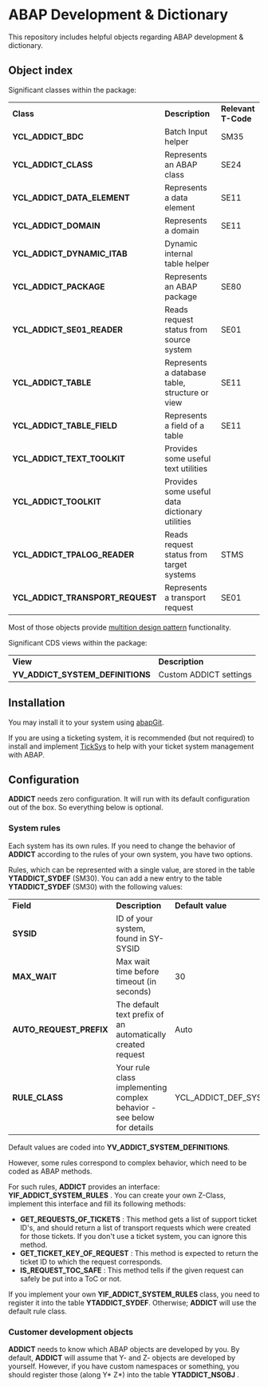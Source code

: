 # ABAP Development & Dictionary

This repository includes helpful objects regarding ABAP development & dictionary.

## Object index

Significant classes within the package:

<table>
  <tr>
    <td><b>Class</b></td>
    <td><b>Description</b></td>
    <td><b>Relevant T-Code</b></td>
  </tr>
  <tr>
    <td><b>YCL_ADDICT_BDC</b></td>
    <td>Batch Input helper</td>
    <td>SM35</td>
  </tr>
  <tr>
    <td><b>YCL_ADDICT_CLASS</b></td>
    <td>Represents an ABAP class</td>
    <td>SE24</td>
  </tr>
  <tr>
    <td><b>YCL_ADDICT_DATA_ELEMENT</b></td>
    <td>Represents a data element</td>
    <td>SE11</td>
  </tr>
  <tr>
    <td><b>YCL_ADDICT_DOMAIN</b></td>
    <td>Represents a domain</td>
    <td>SE11</td>
  </tr>
  <tr>
    <td><b>YCL_ADDICT_DYNAMIC_ITAB</b></td>
    <td>Dynamic internal table helper</td>
    <td></td>
  </tr>
  <tr>
    <td><b>YCL_ADDICT_PACKAGE</b></td>
    <td>Represents an ABAP package</td>
    <td>SE80</td>
  </tr>
  <tr>
    <td><b>YCL_ADDICT_SE01_READER</b></td>
    <td>Reads request status from source system</td>
    <td>SE01</td>
  </tr>
  <tr>
    <td><b>YCL_ADDICT_TABLE</b></td>
    <td>Represents a database table, structure or view</td>
    <td>SE11</td>
  </tr>
  <tr>
    <td><b>YCL_ADDICT_TABLE_FIELD</b></td>
    <td>Represents a field of a table</td>
    <td>SE11</td>
  </tr>
  <tr>
    <td><b>YCL_ADDICT_TEXT_TOOLKIT</b></td>
    <td>Provides some useful text utilities</td>
    <td></td>
  </tr>
  <tr>
    <td><b>YCL_ADDICT_TOOLKIT</b></td>
    <td>Provides some useful data dictionary utilities</td>
    <td></td>
  </tr>
  <tr>
    <td><b>YCL_ADDICT_TPALOG_READER</b></td>
    <td>Reads request status from target systems</td>
    <td>STMS</td>
  </tr>
  <tr>
    <td><b>YCL_ADDICT_TRANSPORT_REQUEST</b></td>
    <td>Represents a transport request</td>
    <td>SE01</td>
  </tr>
</table>

Most of those objects provide [multition design pattern](https://www.sap-press.com/design-patterns-in-abap-objects_4277/) functionality.

Significant CDS views within the package:

<table>
  <tr>
    <td><b>View</b></td>
    <td><b>Description</b></td>
  </tr>
  <tr>
    <td><b>YV_ADDICT_SYSTEM_DEFINITIONS</b></td>
    <td>Custom ADDICT settings</td>
  </tr>
</table>

## Installation

You may install it to your system using [abapGit](https://github.com/abapGit/abapGit).

If you are using a ticketing system, it is recommended (but not required) to install and implement [TickSys](https://github.com/keremkoseoglu/ticksys) to help with your ticket system management with ABAP.

## Configuration

**ADDICT** needs zero configuration. It will run with its default configuration out of the box. So everything below is optional.

### System rules

Each system has its own rules. If you need to change the behavior of **ADDICT** according to the rules of your own system, you have two options.

Rules, which can be represented with a single value, are stored in the table **YTADDICT_SYDEF** (SM30). You can add a new entry to the table **YTADDICT_SYDEF** (SM30) with the following values:

<table>
  <tr>
    <td><b>Field</b></td>
    <td><b>Description</b></td>
    <td><b>Default value</b></td>
  </tr>
  <tr>
    <td><b>SYSID</b></td>
    <td>ID of your system, found in SY-SYSID</td>
    <td></td>
  </tr>
  <tr>
    <td><b>MAX_WAIT</b></td>
    <td>Max wait time before timeout (in seconds)</td>
    <td>30</td>
  </tr>
  <tr>
    <td><b>AUTO_REQUEST_PREFIX</b></td>
    <td>The default text prefix of an automatically created request</td>
    <td>Auto</td>
  </tr>
  <tr>
    <td><b>RULE_CLASS</b></td>
    <td>Your rule class implementing complex behavior - see below for details</td>
    <td>YCL_ADDICT_DEF_SYSTEM_RULES</td>
  </tr>
</table>

Default values are coded into **YV_ADDICT_SYSTEM_DEFINITIONS**.

However, some rules correspond to complex behavior, which need to be coded as ABAP methods.

For such rules, **ADDICT** provides an interface: **YIF_ADDICT_SYSTEM_RULES** . You can create your own Z-Class, implement this interface and fill its following methods:

- **GET_REQUESTS_OF_TICKETS** : This method gets a list of support ticket ID's, and should return a list of transport requests which were created for those tickets. If you don't use a ticket system, you can ignore this method.
- **GET_TICKET_KEY_OF_REQUEST** : This method is expected to return the ticket ID to which the request corresponds.
- **IS_REQUEST_TOC_SAFE** : This method tells if the given request can safely be put into a ToC or not.

If you implement your own **YIF_ADDICT_SYSTEM_RULES** class, you need to register it into the table **YTADDICT_SYDEF**. Otherwise; **ADDICT** will use the default rule class.

### Customer development objects

**ADDICT** needs to know which ABAP objects are developed by you. By default, **ADDICT** will assume that Y- and Z- objects are developed by yourself. However, if you have custom namespaces or something, you should register those (along Y* Z*) into the table **YTADDICT_NSOBJ** .
